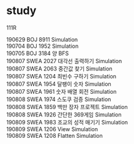 # study
111R

190629 BOJ  8911 Simulation<br/>
190704 BOJ  1952 Simulation <br/>
190705 BOJ  3184 양 BFS<br/>
190807 SWEA 2027 대각선 출력하기 Simulation <br/>
190807 SWEA 2063 중간값 찾기 Simulation <br/>
190807 SWEA 1204 최빈수 구하기 Simulation <br/>
190807 SWEA 1954 달팽이 숫자 Simulation <br/>
190807 SWEA 1961 숫자 배열 회전 Simulation <br/>
190808 SWEA 1974 스도쿠 검증 Simulation <br/>
190808 SWEA 1859 백만 장자 프로젝트 Simulation <br/>
190808 SWEA 1926 간단한 369게임 Simulation <br/>
190809 SWEA 1983 조교의 성적 매기기 Simulation <br/>
190809 SWEA 1206 View Simulation <br/>
190809 SWEA 1208 Flatten Simulation <br/>

